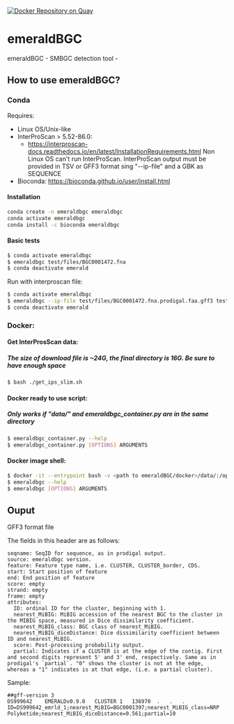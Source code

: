 [![Docker Repository on Quay](https://quay.io/repository/microbiome-informatics/emerald-bgc/status "Docker Repository on Quay")](https://quay.io/repository/microbiome-informatics/emerald-bgc)

# emeraldBGC

emeraldBGC - SMBGC detection tool -

## How to use emeraldBGC?

### Conda

Requires:
* Linux OS/Unix-like
* InterProScan > 5.52-86.0: 
  - https://interproscan-docs.readthedocs.io/en/latest/InstallationRequirements.html 
      Non Linux OS can't run InterProScan. InterProScan output must be provided in TSV or GFF3 format sing "--ip-file" and a GBK as SEQUENCE
* Bioconda: https://bioconda.github.io/user/install.html

#### Installation

```bash
conda create -n emeraldbgc emeraldbgc
conda activate emeraldbgc
conda install -c bioconda emeraldbgc
```

#### Basic tests

```bash
$ conda activate emeraldbgc
$ emeraldbgc test/files/BGC0001472.fna
$ conda deactivate emerald
```

 Run with interproscan file:
```bash
$ conda activate emeraldbgc
$ emeraldbgc --ip-file test/files/BGC0001472.fna.prodigal.faa.gff3 test/files/BGC0001472.fna.prodigal.faa.gb
$ conda deactivate emerald
```

###  Docker:

#### Get InterProsScan data:
##### The size of download file is ~24G, the final directory is 16G. Be sure to have enough space
```bash
$ bash ./get_ips_slim.sh
```

#### Docker ready to use script:
##### Only works if "data/" and emeraldbgc_container.py are in the same directory
```bash
$ emeraldbgc_container.py --help
$ emeraldbgc_container.py [OPTIONS] ARGUMENTS
```

#### Docker image shell:
```bash
$ docker -it --entrypoint bash -v <path to emeraldBGC/docker>/data/:/opt/interproscan quay.io/repository/microbiome-informatics/emerald-bgc
$ emeraldbgc --help
$ emeraldbgc [OPTIONS] ARGUMENTS
```


## Ouput

  GFF3 format file

  The fields in this header are as follows:

    seqname: SeqID for sequence, as in prodigal output.
    source: emeraldbgc version.
    feature: Feature type name, i.e. CLUSTER, CLUSTER_border, CDS.
    start: Start position of feature
    end: End position of feature
    score: empty
    strand: empty
    frame: empty
    attributes:
      ID: ordinal ID for the cluster, beginning with 1.
      nearest_MiBIG: MiBIG accession of the nearest BGC to the cluster in the MIBIG space, measured in Dice dissimilarity coefficient.
      nearest_MiBIG_class: BGC class of nearest_MiBIG.
      nearest_MiBIG_diceDistance: Dice dissimilarity coefficient between ID and nearest_MiBIG.
      score: Post-processing probability output.
      partial: Indicates if a CLUSTER is at the edge of the contig. First and second digits represent 5' and 3' end, respectively. Same as in prodigal's `partial`. "0" shows the cluster is not at the edge, whereas a "1" indicates is at that edge, (i.e. a partial cluster).

  Sample:

    ##gff-version 3
    DS999642	EMERALDv0.9.0	CLUSTER	1	136970	.	.	.	ID=DS999642_emrld_1;nearest_MiBIG=BGC0001397;nearest_MiBIG_class=NRP Polyketide;nearest_MiBIG_diceDistance=0.561;partial=10
